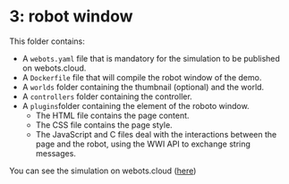 # 3: robot window
This folder contains:
 - A `webots.yaml` file that is mandatory for the simulation to be published on webots.cloud.
 - A `Dockerfile` file that will compile the robot window of the demo.
 - A `worlds` folder containing the thumbnail (optional) and the world.
 - A `controllers` folder containing the controller.
 - A `plugins`folder containing the element of the roboto window.
   - The HTML file contains the page content.
   - The CSS file contains the page style.
   - The JavaScript and C files deal with the interactions between the page and the robot, using the WWI API to
     exchange string messages.

You can see the simulation on webots.cloud ([here](https://webots.cloud/run?version=R2022b&url=https://github.com/cyberbotics/webots-cloud-simulation-demos/blob/main/3_robot_window/worlds/thymio_obstacle_avoidance.wbt))
